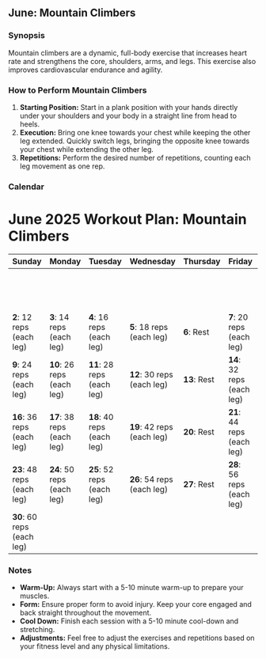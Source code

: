 ## June: Mountain Climbers

### Synopsis
Mountain climbers are a dynamic, full-body exercise that increases heart rate and strengthens the core, shoulders, arms, and legs. This exercise also improves cardiovascular endurance and agility.

### How to Perform Mountain Climbers
1. **Starting Position:** Start in a plank position with your hands directly under your shoulders and your body in a straight line from head to heels.
2. **Execution:** Bring one knee towards your chest while keeping the other leg extended. Quickly switch legs, bringing the opposite knee towards your chest while extending the other leg.
3. **Repetitions:** Perform the desired number of repetitions, counting each leg movement as one rep.

### Calendar

# June 2025 Workout Plan: Mountain Climbers

| Sunday         | Monday         | Tuesday        | Wednesday      | Thursday       | Friday         | Saturday       |
|----------------|----------------|----------------|----------------|----------------|----------------|----------------|
|                |                |                |                |                |                | **1**: 10 reps (each leg) |
| **2**: 12 reps (each leg) | **3**: 14 reps (each leg) | **4**: 16 reps (each leg) | **5**: 18 reps (each leg) | **6**: Rest | **7**: 20 reps (each leg) | **8**: 22 reps (each leg) |
| **9**: 24 reps (each leg) | **10**: 26 reps (each leg) | **11**: 28 reps (each leg) | **12**: 30 reps (each leg) | **13**: Rest | **14**: 32 reps (each leg) | **15**: 34 reps (each leg) |
| **16**: 36 reps (each leg) | **17**: 38 reps (each leg) | **18**: 40 reps (each leg) | **19**: 42 reps (each leg) | **20**: Rest | **21**: 44 reps (each leg) | **22**: 46 reps (each leg) |
| **23**: 48 reps (each leg) | **24**: 50 reps (each leg) | **25**: 52 reps (each leg) | **26**: 54 reps (each leg) | **27**: Rest | **28**: 56 reps (each leg) | **29**: 58 reps (each leg) |
| **30**: 60 reps (each leg) |                |                |                |                |                |                |

### Notes
- **Warm-Up:** Always start with a 5-10 minute warm-up to prepare your muscles.
- **Form:** Ensure proper form to avoid injury. Keep your core engaged and back straight throughout the movement.
- **Cool Down:** Finish each session with a 5-10 minute cool-down and stretching.
- **Adjustments:** Feel free to adjust the exercises and repetitions based on your fitness level and any physical limitations.